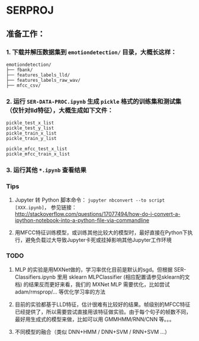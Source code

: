 # SERPROJ

## 准备工作：

### 1. 下载并解压数据集到 `emotiondetection/` 目录，大概长这样：
```
emotiondetection/
├── fbank/
├── features_labels_lld/
├── features_labels_raw_wav/
├── mfcc_csv/
```

### 2. 运行 `SER-DATA-PROC.ipynb` 生成 `pickle` 格式的训练集和测试集（仅针对lld特征），大概生成如下文件：
```
pickle_test_x_list
pickle_test_y_list
pickle_train_x_list
pickle_train_y_list

pickle_mfcc_test_x_list
pickle_mfcc_train_x_list
```

### 3. 运行其他 `*.ipynb` 查看结果



### Tips

1. Jupyter 转 Python 脚本命令： `jupyter nbconvert --to script [XXX.ipynb]`， 参见链接：http://stackoverflow.com/questions/17077494/how-do-i-convert-a-ipython-notebook-into-a-python-file-via-commandline

2. 用MFCC特征训练模型，或训练其他比较大的模型时，最好直接在Python下执行，避免负载过大导致Jupyter卡死或挂掉影响其他Jupyter工作环境



### TODO

1. MLP 的实验是用MXNet做的，学习率优化目前是默认的sgd。但根据 SER-Classifiers.ipynb 里用 sklearn MLPClassifier (相应配置请参见sklearn的文档) 的结果反而更好来看，我们的 MXNet MLP 需要优化，比如尝试 adam/rmsprop/... 等优化学习率的方法

2. 目前的实验都基于LLD特征，估计很难有比较好的结果。帧级别的MFCC特征已经提供了，所以需要尝试直接用该特征做实验。由于每个句子的帧数不同，最好用生成式的模型来做，比如可以用 GMMHMM/RNN/CNN 等。。。

3. 不同模型的融合（类似 DNN+HMM / DNN+SVM / RNN+SVM ...）

